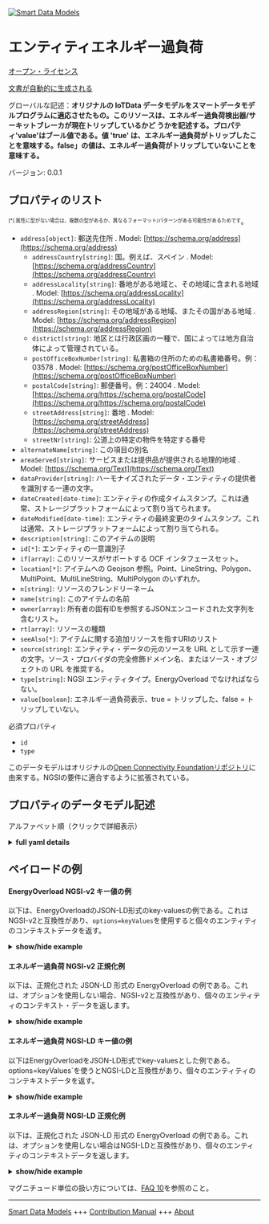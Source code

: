 <!-- 10-Header -->  
[![Smart Data Models](https://smartdatamodels.org/wp-content/uploads/2022/01/SmartDataModels_logo.png "Logo")](https://smartdatamodels.org)  
エンティティエネルギー過負荷  
==============<!-- /10-Header -->  
<!-- 15-License -->  
[オープン・ライセンス](https://github.com/smart-data-models//dataModel.OCF/blob/master/EnergyOverload/LICENSE.md)  
[文書が自動的に生成される](https://docs.google.com/presentation/d/e/2PACX-1vTs-Ng5dIAwkg91oTTUdt8ua7woBXhPnwavZ0FxgR8BsAI_Ek3C5q97Nd94HS8KhP-r_quD4H0fgyt3/pub?start=false&loop=false&delayms=3000#slide=id.gb715ace035_0_60)  
<!-- /15-License -->  
<!-- 20-Description -->  
グローバルな記述：**オリジナルの IoTData データモデルをスマートデータモデルプログラムに適応させたもの。このリソースは、エネルギー過負荷検出器/サーキットブレーカが現在トリップしているかど うかを記述する。プロパティ'value'はブール値である。値 'true' は、エネルギー過負荷がトリップしたことを意味する。false」の値は、エネルギー過負荷がトリップしていないことを意味する。**  
バージョン: 0.0.1  
<!-- /20-Description -->  
<!-- 30-PropertiesList -->  

## プロパティのリスト  

<sup><sub>[*] 属性に型がない場合は、複数の型があるか、異なるフォーマット/パターンがある可能性があるためです</sub></sup>。  
- `address[object]`: 郵送先住所  . Model: [https://schema.org/address](https://schema.org/address)	- `addressCountry[string]`: 国。例えば、スペイン  . Model: [https://schema.org/addressCountry](https://schema.org/addressCountry)  
	- `addressLocality[string]`: 番地がある地域と、その地域に含まれる地域  . Model: [https://schema.org/addressLocality](https://schema.org/addressLocality)  
	- `addressRegion[string]`: その地域がある地域、またその国がある地域  . Model: [https://schema.org/addressRegion](https://schema.org/addressRegion)  
	- `district[string]`: 地区とは行政区画の一種で、国によっては地方自治体によって管理されている。    
	- `postOfficeBoxNumber[string]`: 私書箱の住所のための私書箱番号。例：03578  . Model: [https://schema.org/postOfficeBoxNumber](https://schema.org/postOfficeBoxNumber)  
	- `postalCode[string]`: 郵便番号。例：24004  . Model: [https://schema.org/https://schema.org/postalCode](https://schema.org/https://schema.org/postalCode)  
	- `streetAddress[string]`: 番地  . Model: [https://schema.org/streetAddress](https://schema.org/streetAddress)  
	- `streetNr[string]`: 公道上の特定の物件を特定する番号    
- `alternateName[string]`: この項目の別名  - `areaServed[string]`: サービスまたは提供品が提供される地理的地域  . Model: [https://schema.org/Text](https://schema.org/Text)- `dataProvider[string]`: ハーモナイズされたデータ・エンティティの提供者を識別する一連の文字。  - `dateCreated[date-time]`: エンティティの作成タイムスタンプ。これは通常、ストレージプラットフォームによって割り当てられます。  - `dateModified[date-time]`: エンティティの最終変更のタイムスタンプ。これは通常、ストレージプラットフォームによって割り当てられる。  - `description[string]`: このアイテムの説明  - `id[*]`: エンティティの一意識別子  - `if[array]`: このリソースがサポートする OCF インタフェースセット。  - `location[*]`: アイテムへの Geojson 参照。Point、LineString、Polygon、MultiPoint、MultiLineString、MultiPolygon のいずれか。  - `n[string]`: リソースのフレンドリーネーム  - `name[string]`: このアイテムの名前  - `owner[array]`: 所有者の固有IDを参照するJSONエンコードされた文字列を含むリスト。  - `rt[array]`: リソースの種類  - `seeAlso[*]`: アイテムに関する追加リソースを指すURIのリスト  - `source[string]`: エンティティ・データの元のソースを URL として示す一連の文字。ソース・プロバイダの完全修飾ドメイン名、またはソース・オブジェクトの URL を推奨する。  - `type[string]`: NGSI エンティティタイプ。EnergyOverload でなければならない。  - `value[boolean]`: エネルギー過負荷表示、true = トリップした、false = トリップしていない。  <!-- /30-PropertiesList -->  
<!-- 35-RequiredProperties -->  
必須プロパティ  
- `id`  - `type`  <!-- /35-RequiredProperties -->  
<!-- 40-RequiredProperties -->  
このデータモデルはオリジナルの[Open Connectivity Foundationリポジトリ](https://github.com/openconnectivityfoundation/IoTDataModels)に由来する。NGSIの要件に適合するように拡張されている。  
<!-- /40-RequiredProperties -->  
<!-- 50-DataModelHeader -->  
## プロパティのデータモデル記述  
アルファベット順（クリックで詳細表示）  
<!-- /50-DataModelHeader -->  
<!-- 60-ModelYaml -->  
<details><summary><strong>full yaml details</strong></summary>    
```yaml  
EnergyOverload:    
  description: 'Smart Data Models Program adaptation of the original IoTData data Models. This Resource describes whether an energy overload detector/circuit breaker is currently tripped. The Property ''value'' is a boolean. A value of ''true'' means that energy overload has been tripped. A value of ''false'' means that energy overload has not been tripped. '    
  properties:    
    address:    
      description: The mailing address    
      properties:    
        addressCountry:    
          description: 'The country. For example, Spain'    
          type: string    
          x-ngsi:    
            model: https://schema.org/addressCountry    
            type: Property    
        addressLocality:    
          description: 'The locality in which the street address is, and which is in the region'    
          type: string    
          x-ngsi:    
            model: https://schema.org/addressLocality    
            type: Property    
        addressRegion:    
          description: 'The region in which the locality is, and which is in the country'    
          type: string    
          x-ngsi:    
            model: https://schema.org/addressRegion    
            type: Property    
        district:    
          description: 'A district is a type of administrative division that, in some countries, is managed by the local government'    
          type: string    
          x-ngsi:    
            type: Property    
        postOfficeBoxNumber:    
          description: 'The post office box number for PO box addresses. For example, 03578'    
          type: string    
          x-ngsi:    
            model: https://schema.org/postOfficeBoxNumber    
            type: Property    
        postalCode:    
          description: 'The postal code. For example, 24004'    
          type: string    
          x-ngsi:    
            model: https://schema.org/https://schema.org/postalCode    
            type: Property    
        streetAddress:    
          description: The street address    
          type: string    
          x-ngsi:    
            model: https://schema.org/streetAddress    
            type: Property    
        streetNr:    
          description: Number identifying a specific property on a public street    
          type: string    
          x-ngsi:    
            type: Property    
      type: object    
      x-ngsi:    
        model: https://schema.org/address    
        type: Property    
    alternateName:    
      description: An alternative name for this item    
      type: string    
      x-ngsi:    
        type: Property    
    areaServed:    
      description: The geographic area where a service or offered item is provided    
      type: string    
      x-ngsi:    
        model: https://schema.org/Text    
        type: Property    
    dataProvider:    
      description: A sequence of characters identifying the provider of the harmonised data entity    
      type: string    
      x-ngsi:    
        type: Property    
    dateCreated:    
      description: Entity creation timestamp. This will usually be allocated by the storage platform    
      format: date-time    
      type: string    
      x-ngsi:    
        type: Property    
    dateModified:    
      description: Timestamp of the last modification of the entity. This will usually be allocated by the storage platform    
      format: date-time    
      type: string    
      x-ngsi:    
        type: Property    
    description:    
      description: A description of this item    
      type: string    
      x-ngsi:    
        type: Property    
    id:    
      anyOf:    
        - description: Identifier format of any NGSI entity    
          maxLength: 256    
          minLength: 1    
          pattern: ^[\w\-\.\{\}\$\+\*\[\]`|~^@!,:\\]+$    
          type: string    
          x-ngsi:    
            type: Property    
        - description: Identifier format of any NGSI entity    
          format: uri    
          type: string    
          x-ngsi:    
            type: Property    
      description: Unique identifier of the entity    
      x-ngsi:    
        type: Property    
    if:    
      description: The OCF Interface set supported by this Resource.    
      items:    
        enum:    
          - oic.if.s    
          - oic.if.baseline    
        type: string    
      minItems: 2    
      readOnly: true    
      type: array    
      uniqueItems: true    
      x-ngsi:    
        type: Property    
    location:    
      description: 'Geojson reference to the item. It can be Point, LineString, Polygon, MultiPoint, MultiLineString or MultiPolygon'    
      oneOf:    
        - description: Geojson reference to the item. Point    
          properties:    
            bbox:    
              items:    
                type: number    
              minItems: 4    
              type: array    
            coordinates:    
              items:    
                type: number    
              minItems: 2    
              type: array    
            type:    
              enum:    
                - Point    
              type: string    
          required:    
            - type    
            - coordinates    
          title: GeoJSON Point    
          type: object    
          x-ngsi:    
            type: GeoProperty    
        - description: Geojson reference to the item. LineString    
          properties:    
            bbox:    
              items:    
                type: number    
              minItems: 4    
              type: array    
            coordinates:    
              items:    
                items:    
                  type: number    
                minItems: 2    
                type: array    
              minItems: 2    
              type: array    
            type:    
              enum:    
                - LineString    
              type: string    
          required:    
            - type    
            - coordinates    
          title: GeoJSON LineString    
          type: object    
          x-ngsi:    
            type: GeoProperty    
        - description: Geojson reference to the item. Polygon    
          properties:    
            bbox:    
              items:    
                type: number    
              minItems: 4    
              type: array    
            coordinates:    
              items:    
                items:    
                  items:    
                    type: number    
                  minItems: 2    
                  type: array    
                minItems: 4    
                type: array    
              type: array    
            type:    
              enum:    
                - Polygon    
              type: string    
          required:    
            - type    
            - coordinates    
          title: GeoJSON Polygon    
          type: object    
          x-ngsi:    
            type: GeoProperty    
        - description: Geojson reference to the item. MultiPoint    
          properties:    
            bbox:    
              items:    
                type: number    
              minItems: 4    
              type: array    
            coordinates:    
              items:    
                items:    
                  type: number    
                minItems: 2    
                type: array    
              type: array    
            type:    
              enum:    
                - MultiPoint    
              type: string    
          required:    
            - type    
            - coordinates    
          title: GeoJSON MultiPoint    
          type: object    
          x-ngsi:    
            type: GeoProperty    
        - description: Geojson reference to the item. MultiLineString    
          properties:    
            bbox:    
              items:    
                type: number    
              minItems: 4    
              type: array    
            coordinates:    
              items:    
                items:    
                  items:    
                    type: number    
                  minItems: 2    
                  type: array    
                minItems: 2    
                type: array    
              type: array    
            type:    
              enum:    
                - MultiLineString    
              type: string    
          required:    
            - type    
            - coordinates    
          title: GeoJSON MultiLineString    
          type: object    
          x-ngsi:    
            type: GeoProperty    
        - description: Geojson reference to the item. MultiLineString    
          properties:    
            bbox:    
              items:    
                type: number    
              minItems: 4    
              type: array    
            coordinates:    
              items:    
                items:    
                  items:    
                    items:    
                      type: number    
                    minItems: 2    
                    type: array    
                  minItems: 4    
                  type: array    
                type: array    
              type: array    
            type:    
              enum:    
                - MultiPolygon    
              type: string    
          required:    
            - type    
            - coordinates    
          title: GeoJSON MultiPolygon    
          type: object    
          x-ngsi:    
            type: GeoProperty    
      x-ngsi:    
        type: GeoProperty    
    n:    
      description: Friendly name of the Resource    
      maxLength: 64    
      readOnly: true    
      type: string    
      x-ngsi:    
        type: Property    
    name:    
      description: The name of this item    
      type: string    
      x-ngsi:    
        type: Property    
    owner:    
      description: A List containing a JSON encoded sequence of characters referencing the unique Ids of the owner(s)    
      items:    
        anyOf:    
          - description: Identifier format of any NGSI entity    
            maxLength: 256    
            minLength: 1    
            pattern: ^[\w\-\.\{\}\$\+\*\[\]`|~^@!,:\\]+$    
            type: string    
            x-ngsi:    
              type: Property    
          - description: Identifier format of any NGSI entity    
            format: uri    
            type: string    
            x-ngsi:    
              type: Property    
        description: Unique identifier of the entity    
        x-ngsi:    
          type: Property    
      type: array    
      x-ngsi:    
        type: Property    
    rt:    
      description: The Resource Type.    
      items:    
        enum:    
          - oic.r.energy.overload    
        maxLength: 64    
        type: string    
      minItems: 1    
      readOnly: true    
      type: array    
      uniqueItems: true    
      x-ngsi:    
        type: Property    
    seeAlso:    
      description: list of uri pointing to additional resources about the item    
      oneOf:    
        - items:    
            format: uri    
            type: string    
          minItems: 1    
          type: array    
        - format: uri    
          type: string    
      x-ngsi:    
        type: Property    
    source:    
      description: 'A sequence of characters giving the original source of the entity data as a URL. Recommended to be the fully qualified domain name of the source provider, or the URL to the source object'    
      type: string    
      x-ngsi:    
        type: Property    
    type:    
      description: NGSI entity type. It has to be EnergyOverload    
      enum:    
        - EnergyOverload    
      type: string    
      x-ngsi:    
        type: Property    
    value:    
      description: 'The energy overload indication,true = tripped, false = not tripped.'    
      readOnly: true    
      type: boolean    
      x-ngsi:    
        type: Property    
  required:    
    - id    
    - type    
  type: object    
  x-derived-from: https://github.com/OpenInterConnect/IoTDataModels/blob/master/EnergyOverloadResURI.swagger.json    
  x-disclaimer: 'Redistribution and use in source and binary forms, with or without modification, are permitted  provided that the license conditions are met. Copyleft (c) 2022 Contributors to Smart Data Models Program'    
  x-license-url: https://github.com/smart-data-models/dataModel.OCF/blob/master/EnergyOverload/LICENSE.md    
  x-model-schema: https://smart-data-models.github.io/dataModel.IoTDataModels/EnergyOverload/schema.json    
  x-model-tags: OCF    
  x-version: 0.0.1    
```  
</details>    
<!-- /60-ModelYaml -->  
<!-- 70-MiddleNotes -->  
<!-- /70-MiddleNotes -->  
<!-- 80-Examples -->  
## ペイロードの例  
#### EnergyOverload NGSI-v2 キー値の例  
以下は、EnergyOverloadのJSON-LD形式のkey-valuesの例である。これはNGSI-v2と互換性があり、`options=keyValues`を使用すると個々のエンティティのコンテキストデータを返す。  
<details><summary><strong>show/hide example</strong></summary>    
```json  
{  
    "id": "urn:ngsi-ld:EnergyOverload:id:TJFR:44040039",  
    "dateCreated": "2021-07-11T17:34:36Z",  
    "dateModified": "2020-01-13T13:54:22Z",  
    "source": "Cause fast buy design word area.",  
    "name": "Arm son allow garden goal po",  
    "alternateName": "Only account that knowledge ball season. Baby sea military almost. Range whom group public professional knowledge only.",  
    "description": "Either course market me. Relationship him bring away.",  
    "dataProvider": "Left above meet too cover public Mr phone. Road relate ",  
    "owner": [  
        "urn:ngsi-ld:EnergyOverload:items:OBGL:58595014",  
        "urn:ngsi-ld:EnergyOverload:items:RDDS:88337121"  
    ],  
    "seeAlso": [  
        "urn:ngsi-ld:EnergyOverload:items:DMKU:92062252"  
    ],  
    "location": {  
        "type": "Point",  
        "coordinates": [  
            37.7313715,  
            -80.62013  
        ]  
    },  
    "address": {  
        "streetAddress": "Meeting gas small ready us. Suddenly current stock result north its second. Yo",  
        "addressLocality": "I",  
        "addressRegion": "After culture Democrat week sure threat. Conference of bed he. Go career local face police energy.",  
        "addressCountry": "Hard close pressure begin. Free throughout cut tree",  
        "postalCode": "Fear cause data hot. Fi",  
        "postOfficeBoxNumber": "Throw drop daughter yard walk visit. Bad car own visit peace why piece raise. Popular gas save ten. Cause ever yourself another treat.",  
        "streetNr": "Suggest section why pay often newspaper. Pick card responsibility own region hospital quality game. Far building color. Father who",  
        "district": "Skin certain same remain. Example up listen develop positive through staff. Trade your"  
    },  
    "areaServed": "Relationship alone of wester",  
    "rt": [  
        "oic.r.energy.overload"  
    ],  
    "value": false,  
    "n": "Chance develop serious. Leave various entire live.",  
    "if": [  
        "oic.if.s",  
        "oic.if.baseline"  
    ],  
    "type": "EnergyOverload"  
}  
```  
</details>  
#### エネルギー過負荷 NGSI-v2 正規化例  
以下は、正規化された JSON-LD 形式の EnergyOverload の例である。これは、オプションを使用しない場合、NGSI-v2と互換性があり、個々のエンティティのコンテキスト・データを返します。  
<details><summary><strong>show/hide example</strong></summary>    
```json  
{  
    "id": "urn:ngsi-ld:EnergyOverload:id:TJFR:44040039",  
    "dateCreated": {  
        "type": "DateTime",  
        "value": "2021-07-11T17:34:36Z"  
    },  
    "dateModified": {  
        "type": "DateTime",  
        "value": "2020-01-13T13:54:22Z"  
    },  
    "source": {  
        "type": "Text",  
        "value": "Cause fast buy design word area."  
    },  
    "name": {  
        "type": "Text",  
        "value": "Arm son allow garden goal po"  
    },  
    "alternateName": {  
        "type": "Text",  
        "value": "Only account that knowledge ball season. Baby sea military almost. Range whom group public professional knowledge only."  
    },  
    "description": {  
        "type": "Text",  
        "value": "Either course market me. Relationship him bring away."  
    },  
    "dataProvider": {  
        "type": "Text",  
        "value": "Left above meet too cover public Mr phone. Road relate "  
    },  
    "owner": {  
        "type": "StructuredValue",  
        "value": [  
            "urn:ngsi-ld:EnergyOverload:items:OBGL:58595014",  
            "urn:ngsi-ld:EnergyOverload:items:RDDS:88337121"  
        ]  
    },  
    "seeAlso": {  
        "type": "StructuredValue",  
        "value": [  
            "urn:ngsi-ld:EnergyOverload:items:DMKU:92062252"  
        ]  
    },  
    "location": {  
        "type": "geo:json",  
        "value": {  
            "type": "Point",  
            "coordinates": [  
                37.7313715,  
                -80.62013  
            ]  
        }  
    },  
    "address": {  
        "type": "StructuredValue",  
        "value": {  
            "streetAddress": "Meeting gas small ready us. Suddenly current stock result north its second. Yo",  
            "addressLocality": "I",  
            "addressRegion": "After culture Democrat week sure threat. Conference of bed he. Go career local face police energy.",  
            "addressCountry": "Hard close pressure begin. Free throughout cut tree",  
            "postalCode": "Fear cause data hot. Fi",  
            "postOfficeBoxNumber": "Throw drop daughter yard walk visit. Bad car own visit peace why piece raise. Popular gas save ten. Cause ever yourself another treat.",  
            "streetNr": "Suggest section why pay often newspaper. Pick card responsibility own region hospital quality game. Far building color. Father who",  
            "district": "Skin certain same remain. Example up listen develop positive through staff. Trade your"  
        }  
    },  
    "areaServed": {  
        "type": "Text",  
        "value": "Relationship alone of wester"  
    },  
    "rt": {  
        "type": "StructuredValue",  
        "value": [  
            "oic.r.energy.overload"  
        ]  
    },  
    "value": {  
        "type": "Boolean",  
        "value": false  
    },  
    "n": {  
        "type": "Text",  
        "value": "Chance develop serious. Leave various entire live."  
    },  
    "if": {  
        "type": "StructuredValue",  
        "value": [  
            "oic.if.s",  
            "oic.if.baseline"  
        ]  
    },  
    "type": "EnergyOverload"  
}  
```  
</details>  
#### エネルギー過負荷 NGSI-LD キー値の例  
以下はEnergyOverloadをJSON-LD形式でkey-valuesとした例である。options=keyValues`を使うとNGSI-LDと互換性があり、個々のエンティティのコンテキストデータを返す。  
<details><summary><strong>show/hide example</strong></summary>    
```json  
{  
    "id": "urn:ngsi-ld:EnergyOverload:id:TJFR:44040039",  
    "dateCreated": "2021-07-11T17:34:36Z",  
    "dateModified": "2020-01-13T13:54:22Z",  
    "source": "Cause fast buy design word area.",  
    "name": "Arm son allow garden goal po",  
    "alternateName": "Only account that knowledge ball season. Baby sea military almost. Range whom group public professional knowledge only.",  
    "description": "Either course market me. Relationship him bring away.",  
    "dataProvider": "Left above meet too cover public Mr phone. Road relate ",  
    "owner": [  
        "urn:ngsi-ld:EnergyOverload:items:OBGL:58595014",  
        "urn:ngsi-ld:EnergyOverload:items:RDDS:88337121"  
    ],  
    "seeAlso": [  
        "urn:ngsi-ld:EnergyOverload:items:DMKU:92062252"  
    ],  
    "location": {  
        "type": "Point",  
        "coordinates": [  
            37.7313715,  
            -80.62013  
        ]  
    },  
    "address": {  
        "streetAddress": "Meeting gas small ready us. Suddenly current stock result north its second. Yo",  
        "addressLocality": "I",  
        "addressRegion": "After culture Democrat week sure threat. Conference of bed he. Go career local face police energy.",  
        "addressCountry": "Hard close pressure begin. Free throughout cut tree",  
        "postalCode": "Fear cause data hot. Fi",  
        "postOfficeBoxNumber": "Throw drop daughter yard walk visit. Bad car own visit peace why piece raise. Popular gas save ten. Cause ever yourself another treat.",  
        "streetNr": "Suggest section why pay often newspaper. Pick card responsibility own region hospital quality game. Far building color. Father who",  
        "district": "Skin certain same remain. Example up listen develop positive through staff. Trade your"  
    },  
    "areaServed": "Relationship alone of wester",  
    "rt": [  
        "oic.r.energy.overload"  
    ],  
    "value": false,  
    "n": "Chance develop serious. Leave various entire live.",  
    "if": [  
        "oic.if.s",  
        "oic.if.baseline"  
    ],  
    "type": "EnergyOverload",  
    "@context": [  
        "https://smartdatamodels.org/context.jsonld"  
    ]  
}  
```  
</details>  
#### エネルギー過負荷 NGSI-LD 正規化例  
以下は、正規化された JSON-LD 形式の EnergyOverload の例である。これは、オプションを使用しない場合はNGSI-LDと互換性があり、個々のエンティティのコンテキストデータを返します。  
<details><summary><strong>show/hide example</strong></summary>    
```json  
{  
    "id": "urn:ngsi-ld:EnergyOverload:id:TJFR:44040039",  
    "dateCreated": {  
        "type": "Property",  
        "value": {  
            "@type": "DateTime",  
            "@value": "2021-07-11T17:34:36Z"  
        }  
    },  
    "dateModified": {  
        "type": "Property",  
        "value": {  
            "@type": "DateTime",  
            "@value": "2020-01-13T13:54:22Z"  
        }  
    },  
    "source": {  
        "type": "Property",  
        "value": "Cause fast buy design word area."  
    },  
    "name": {  
        "type": "Property",  
        "value": "Arm son allow garden goal po"  
    },  
    "alternateName": {  
        "type": "Property",  
        "value": "Only account that knowledge ball season. Baby sea military almost. Range whom group public professional knowledge only."  
    },  
    "description": {  
        "type": "Property",  
        "value": "Either course market me. Relationship him bring away."  
    },  
    "dataProvider": {  
        "type": "Property",  
        "value": "Left above meet too cover public Mr phone. Road relate "  
    },  
    "owner": {  
        "type": "Property",  
        "value": [  
            "urn:ngsi-ld:EnergyOverload:items:OBGL:58595014",  
            "urn:ngsi-ld:EnergyOverload:items:RDDS:88337121"  
        ]  
    },  
    "seeAlso": {  
        "type": "Property",  
        "value": [  
            "urn:ngsi-ld:EnergyOverload:items:DMKU:92062252"  
        ]  
    },  
    "location": {  
        "type": "GeoProperty",  
        "value": {  
            "type": "Point",  
            "coordinates": [  
                37.7313715,  
                -80.62013  
            ]  
        }  
    },  
    "address": {  
        "type": "Property",  
        "value": {  
            "streetAddress": "Meeting gas small ready us. Suddenly current stock result north its second. Yo",  
            "addressLocality": "I",  
            "addressRegion": "After culture Democrat week sure threat. Conference of bed he. Go career local face police energy.",  
            "addressCountry": "Hard close pressure begin. Free throughout cut tree",  
            "postalCode": "Fear cause data hot. Fi",  
            "postOfficeBoxNumber": "Throw drop daughter yard walk visit. Bad car own visit peace why piece raise. Popular gas save ten. Cause ever yourself another treat.",  
            "streetNr": "Suggest section why pay often newspaper. Pick card responsibility own region hospital quality game. Far building color. Father who",  
            "district": "Skin certain same remain. Example up listen develop positive through staff. Trade your"  
        }  
    },  
    "areaServed": {  
        "type": "Property",  
        "value": "Relationship alone of wester"  
    },  
    "rt": {  
        "type": "Property",  
        "value": [  
            "oic.r.energy.overload"  
        ]  
    },  
    "value": {  
        "type": "Property",  
        "value": false  
    },  
    "n": {  
        "type": "Property",  
        "value": "Chance develop serious. Leave various entire live."  
    },  
    "if": {  
        "type": "Property",  
        "value": [  
            "oic.if.s",  
            "oic.if.baseline"  
        ]  
    },  
    "type": "EnergyOverload",  
    "@context": [  
        "https://smartdatamodels.org/context.jsonld"  
    ]  
}  
```  
</details><!-- /80-Examples -->  
<!-- 90-FooterNotes -->  
<!-- /90-FooterNotes -->  
<!-- 95-Units -->  
マグニチュード単位の扱い方については、[FAQ 10](https://smartdatamodels.org/index.php/faqs/)を参照のこと。  
<!-- /95-Units -->  
<!-- 97-LastFooter -->  
---  
[Smart Data Models](https://smartdatamodels.org) +++ [Contribution Manual](https://bit.ly/contribution_manual) +++ [About](https://bit.ly/Introduction_SDM)<!-- /97-LastFooter -->  
